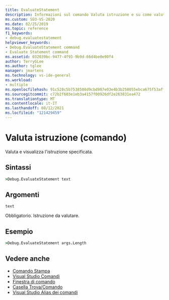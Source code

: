 ```yaml
---
title: EvaluateStatement
description: Informazioni sul comando Valuta istruzione e su come valuta e visualizza l'istruzione specificata.
ms.custom: SEO-VS-2020
ms.date: 02/25/2019
ms.topic: reference
f1_keywords:
- debug.evaluatestatement
helpviewer_keywords:
- Debug.EvaluateStatement command
- Evaluate Statement command
ms.assetid: 032039bc-9477-4f93-9b9d-66d4be0e90f4
author: TerryGLee
ms.author: tglee
manager: jmartens
ms.technology: vs-ide-general
ms.workload:
- multiple
ms.openlocfilehash: 91c528c5b7538508d9cbd987e03e4b3b250055ebca675f53aff92ad824e89dda
ms.sourcegitcommit: c72b2f603e1eb3a4157f00926df2e263831ea472
ms.translationtype: MT
ms.contentlocale: it-IT
ms.lasthandoff: 08/12/2021
ms.locfileid: "121429459"
---
```

# <a name="evaluate-statement-command"></a>Valuta istruzione (comando)

Valuta e visualizza l'istruzione specificata.

## <a name="syntax"></a>Sintassi

```cmd
>Debug.EvaluateStatement text
```

## <a name="arguments"></a>Argomenti

`text`

Obbligatorio. Istruzione da valutare.

## <a name="example"></a>Esempio

```cmd
>Debug.EvaluateStatement args.Length
```

## <a name="see-also"></a>Vedere anche

- [Comando Stampa](../../ide/reference/print-command.md)
- [Visual Studio Comandi](../../ide/reference/visual-studio-commands.md)
- [Finestra di comando](../../ide/reference/command-window.md)
- [Casella Trova/Comando](../../ide/find-command-box.md)
- [Visual Studio Alias dei comandi](../../ide/reference/visual-studio-command-aliases.md)
